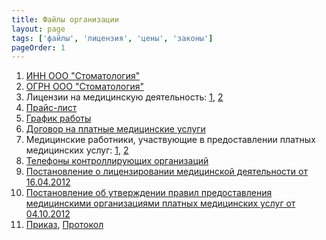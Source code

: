 ```yaml
---
title: Файлы организации
layout: page
tags: ['файлы', 'лицензия', 'цены', 'законы']
pageOrder: 1
---
```

1. [ИНН ООО "Стоматология"][1]
2. [ОГРН ООО "Стоматология"][5]
3. Лицензии на медицинскую деятельность: [1][2], [2][3]
4. [Прайс-лист][6]
5. [График работы][10]
6. [Договор на платные медицинские услуги][12]
7. Медицинские работники, участвующие в предоставлении платных медицинских услуг: [1][13], [2][14]
8. [Телефоны контроллирующих организаций][11]
9. [Постановление о лицензировании медицинской деятельности от 16.04.2012][8]
10. [Постановление об утверждении правил предоставления медицинскими организациями платных медицинских услуг от 04.10.2012][9]
11. [Приказ][15], [Протокол][16]

[1]: /docs2/INN.jpg
[2]: /docs2/license.jpg
[3]: /docs2/license2.jpg
[5]: /docs2/OGRN.jpg
[6]: /docs2/price.doc
[8]: /docs/291.doc
[9]: /docs/1006.doc
[10]: /docs2/work_schedule.docx
[11]: /docs2/government_phones.png
[12]: /docs2/contract.doc
[13]: /docs2/staff.png
[14]: /docs2/staff2.png
[15]: /docs2/order.docx
[16]: /docs2/protocol.docx